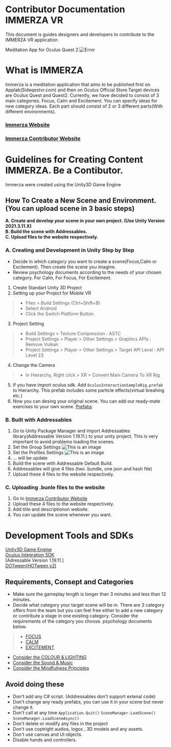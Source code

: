 # Contributor Documentation IMMERZA VR
This document is guides designers and developers to contribute to the IMMERZA VR application

Meditation App for Oculus Quest 2 
![Error](https://github.com/kahveciozan/ImmerzaContributorDoc/blob/main/Immerza.png)
# What is IMMERZA
Immerza is a meditation application that aims to be published first on Applab(Sideqestvr.com) and then on Oculus Official Store.Target devices are Oculus Quest and Quest2. Currently, we have decided to consist of 3 main categories. Focus, Calm and Excitement. You can specify ideas for new category ideas. Each part should consist of 2 or 3 different parts(With different environments).

### [Immerza Website](https://www.immerza.com/)
### [Immerza Contributor Website](https://contributor.immerza.com/)

# Guidelines for Creating Content IMMERZA. Be a Contibutor.
Immerza were created using the Unity3D Game Engine

## How To Create a New Scene and Environment. (You can upload scene in 3 basic steps)
**A. Create and develop your scene in your own project. (Use Unity Version 2021.3.11.X)**  <br/>
**B. Build the scene with Addressables.**  <br/>
**C. Upload files to the website respectively.**  <br/>

### A. Creating and Development in Unity Step by Step

* Decide in which category you want to create a scene(Focus,Calm or Excitement). Then create the scene you imagine.
* Review psychology documents according to the needs of your chosen category. For Calm, For Focus, For Excitement.

1. Create Standart Unity 3D Project
2. Setting up your Project for Mobile VR
> * Files > Build Settings (Ctrl+Shift+B)
> * Select Android
> * Click the Switch Platform Button.

3. Project Setting
> * Build Settings > Texture Compression : ASTC
> * Project Settings > Player > Other Settings > Graphics APIs : Remove Vulkan
> * Project Settings > Player > Other Settings > Target API Level : API Level 23

4. Change the Camera
> * In Hierarchy, Right click > XR > Convert Main Camera To XR Rig

5. If you have import oculus sdk. Add  `OculusInteractionSampleRig.prefab` to Hierarchy. This prefab includes some particle effects(virtual breahing etc.)
6. Now you can desing your original scene. You can add our ready-mate exercises to your own scene. [Prefabs](https://www.exampleprefab.com)

### B. Built with Addressables

1. Go to Unity Package Manager and import Addressables library(Addressable Version 1.19.11.) to your unity project. This is very important to avoid problems loading the scenes.
2. Set the Group Settings ![This is an image](https://github.com/kahveciozan/ImmerzaContributorDoc/blob/main/AddressableGroupsAndSettings.png)
3. Set the Profiles Settings ![This is an image](https://github.com/kahveciozan/ImmerzaContributorDoc/blob/main/AddressableProfiles.png)
4. ... will be update
5. Build the scene with Addressable Default Build.
6. Addressables will give 4 files (two .bundle, one json and hash file)
7. Upload these 4 files to the website respectively.

### C. Uploading .bunle files to the website
1. Go to [Immerza Contributor Website](https://contributor.immerza.com/)
2. Upload these 4 files to the website respectively.
3. Add title and descriptionon website.
4. You can update the scene whenever you want.


# Development Tools and SDKs
[Unity3D Game Engine](https://unity.com/) <br/>
[Oculus Integration SDK](https://assetstore.unity.com/packages/tools/integration/oculus-integration-82022) <br/>
[Adressable Version 1.19.11.] <br/>
[DOTween(HOTween v2)](https://assetstore.unity.com/packages/tools/visual-scripting/dotween-pro-32416) <br/>

## Requirements, Consept and Categories
- Make sure the gameplay length is longer than 3 minutes and less than 12 minutes.
-  Decide what category your target scene will be in. There are 3 category offers from the team but you can feel free either to add a new category or contribute a stage in one existing category. Consider the requirements of the category you choose. psychology documents below.
 > - [FOCUS](https://forms.gle/XvepfJQD45Uu37mT7) <br/>
 > - [CALM](https://forms.gle/XvepfJQD45Uu37mT7) <br/>
 > - [EXCITEMENT](https://forms.gle/XvepfJQD45Uu37mT7) <br/>

- [Consider the COLOUR & LIGHTING](https://forms.gle/XvepfJQD45Uu37mT7) <br/>
- [Consider the Sound & Music](https://forms.gle/XvepfJQD45Uu37mT7) <br/>
- [Consider the Mindfulness Principles](https://forms.gle/XvepfJQD45Uu37mT7) <br/>


## Avoid doing these
- Don't add any C# script. (Addressables don't support extenal code)
- Don't change any ready prefabs, you can use it in your scene but never change it.
- Don't call at any time  `Application.Quit()` `SceneManager.LoadScene()` `SceneManager.LoadSceneAsync()`
- Don't delete or modify any files in the project
- Don't use coptright audios, logos , 3D models and any assets.
- Don't use canvas and UI objects.
- Disable hands and controllers.


